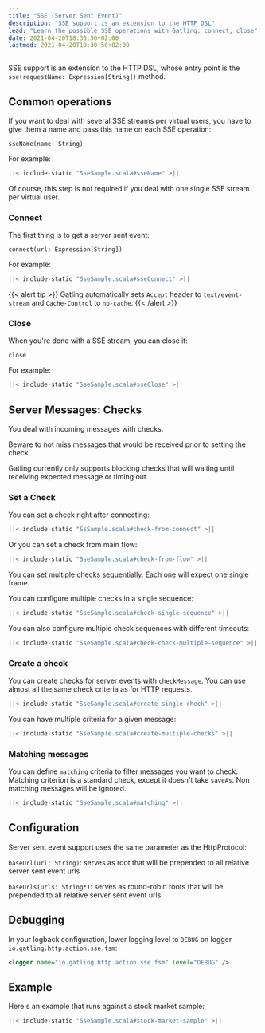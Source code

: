 ```yaml
---
title: "SSE (Server Sent Event)"
description: "SSE support is an extension to the HTTP DSL"
lead: "Learn the possible SSE operations with Gatling: connect, close"
date: 2021-04-20T18:30:56+02:00
lastmod: 2021-04-20T18:30:56+02:00
---
```


SSE support is an extension to the HTTP DSL, whose entry point is the `sse(requestName: Expression[String])` method.

## Common operations

If you want to deal with several SSE streams per virtual users, you have to give them a name and pass this name on each SSE operation:

`sseName(name: String)`

For example:

```scala
||< include-static "SseSample.scala#sseName" >||
```

Of course, this step is not required if you deal with one single SSE stream per virtual user.

### Connect

The first thing is to get a server sent event:

`connect(url: Expression[String])`

For example:

```scala
||< include-static "SseSample.scala#sseConnect" >||
```

{{< alert tip >}}
Gatling automatically sets `Accept` header to `text/event-stream` and `Cache-Control` to `no-cache`.
{{< /alert >}}

### Close

When you're done with a SSE stream, you can close it:

`close`

For example:

```scala
||< include-static "SseSample.scala#sseClose" >||
```

## Server Messages: Checks

You deal with incoming messages with checks.

Beware to not miss messages that would be received prior to setting the check.

Gatling currently only supports blocking checks that will waiting until receiving expected message or timing out.

### Set a Check

You can set a check right after connecting:

```scala
||< include-static "SsSample.scala#check-from-connect" >||
```

Or you can set a check from main flow:

```scala
||< include-static "SseSample.scala#check-from-flow" >||
```

You can set multiple checks sequentially. Each one will expect one single frame.

You can configure multiple checks in a single sequence:

```scala
||< include-static "SseSample.scala#check-single-sequence" >||
```

You can also configure multiple check sequences with different timeouts:

```scala
||< include-static "SseSample.scala#check-check-multiple-sequence" >||
```

### Create a check

You can create checks for server events with `checkMessage`.
You can use almost all the same check criteria as for HTTP requests.

```scala
||< include-static "SseSample.scala#create-single-check" >||
```

You can have multiple criteria for a given message:

```scala
||< include-static "SseSample.scala#create-multiple-checks" >||
```

### Matching messages

You can define `matching` criteria to filter messages you want to check.
Matching criterion is a standard check, except it doesn't take `saveAs`.
Non matching messages will be ignored.

```scala
||< include-static "SseSample.scala#matching" >||
```

## Configuration

Server sent event support uses the same parameter as the HttpProtocol:

`baseUrl(url: String)`: serves as root that will be prepended to all relative server sent event urls

`baseUrls(urls: String*)`: serves as round-robin roots that will be prepended to all relative server sent event urls

## Debugging

In your logback configuration, lower logging level to `DEBUG` on logger `io.gatling.http.action.sse.fsm`:

```xml
<logger name="io.gatling.http.action.sse.fsm" level="DEBUG" />
```

## Example

Here's an example that runs against a stock market sample:

```scala
||< include-static "SseSample.scala#stock-market-sample" >||
```
